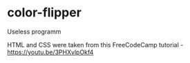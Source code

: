 # color-flipper
Useless programm


HTML and CSS were taken from this FreeCodeCamp tutorial - https://youtu.be/3PHXvlpOkf4

